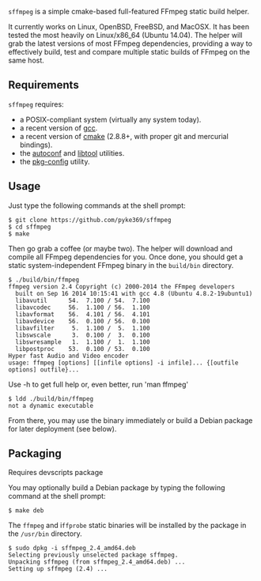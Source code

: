 `sffmpeg` is a simple cmake-based full-featured FFmpeg static build helper.

It currently works on Linux, OpenBSD, FreeBSD, and MacOSX. It has been tested the most heavily on Linux/x86_64 (Ubuntu 14.04).
The helper will grab the latest versions of most FFmpeg dependencies, providing a way to effectively build, test and compare
multiple static builds of FFmpeg on the same host.

Requirements
------------

`sffmpeg` requires:

- a POSIX-compliant system (virtually any system today).
- a recent version of [gcc](http://gcc.gnu.org/).
- a recent version of [cmake](http://www.cmake.org/) (2.8.8+, with proper git and mercurial bindings).
- the [autoconf](http://www.gnu.org/software/autoconf/) and [libtool](http://www.gnu.org/software/libtool/) utilities.
- the [pkg-config](http://www.freedesktop.org/wiki/Software/pkg-config) utility.

Usage
-----

Just type the following commands at the shell prompt:

    $ git clone https://github.com/pyke369/sffmpeg
    $ cd sffmpeg
    $ make

Then go grab a coffee (or maybe two). The helper will download and compile all FFmpeg dependencies for you.
Once done, you should get a static system-independent FFmpeg binary in the `build/bin` directory.

    $ ./build/bin/ffmpeg
    ffmpeg version 2.4 Copyright (c) 2000-2014 the FFmpeg developers
      built on Sep 16 2014 10:15:41 with gcc 4.8 (Ubuntu 4.8.2-19ubuntu1)
      libavutil      54.  7.100 / 54.  7.100
      libavcodec     56.  1.100 / 56.  1.100
      libavformat    56.  4.101 / 56.  4.101
      libavdevice    56.  0.100 / 56.  0.100
      libavfilter     5.  1.100 /  5.  1.100
      libswscale      3.  0.100 /  3.  0.100
      libswresample   1.  1.100 /  1.  1.100
      libpostproc    53.  0.100 / 53.  0.100
    Hyper fast Audio and Video encoder
    usage: ffmpeg [options] [[infile options] -i infile]... {[outfile options] outfile}...

Use -h to get full help or, even better, run 'man ffmpeg'

    $ ldd ./build/bin/ffmpeg
    not a dynamic executable

From there, you may use the binary immediately or build a Debian package for later deployment (see below).

Packaging
---------
Requires devscripts package

You may optionally build a Debian package by typing the following command at the shell prompt:

    $ make deb

The `ffmpeg` and i`ffprobe` static binaries will be installed by the package in the `/usr/bin` directory.

    $ sudo dpkg -i sffmpeg_2.4_amd64.deb
    Selecting previously unselected package sffmpeg.
    Unpacking sffmpeg (from sffmpeg_2.4_amd64.deb) ...
    Setting up sffmpeg (2.4) ...
